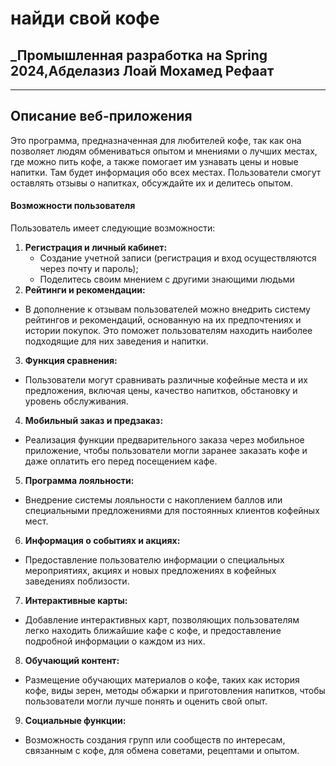 # найди свой кофе
## _Промышленная разработка на Spring 2024,Абделазиз Лоай Мохамед Рефаат 
---
## Описание веб-приложения
Это программа, предназначенная для любителей кофе, так как она позволяет людям обмениваться опытом и мнениями о лучших местах, где можно пить кофе, а также помогает им узнавать цены и новые напитки. Там будет информация обо всех местах. Пользователи смогут оставлять отзывы о напитках, обсуждайте их и делитесь опытом.
#### Возможности пользователя
Пользователь имеет следующие возможности:
1.  **Регистрация и личный кабинет:**
      - Создание учетной записи (регистрация и вход осуществляются через почту и пароль);
      - Поделитесь своим мнением с другими знающими людьми
2. **Рейтинги и рекомендации:**
  - В дополнение к отзывам пользователей можно внедрить систему рейтингов и рекомендаций, основанную на их предпочтениях и истории покупок. Это поможет пользователям находить наиболее подходящие для них заведения и напитки.

3. **Функция сравнения:** 
  - Пользователи могут сравнивать различные кофейные места и их предложения, включая цены, качество напитков, обстановку и уровень обслуживания.

4. **Мобильный заказ и предзаказ:**
  - Реализация функции предварительного заказа через мобильное приложение, чтобы пользователи могли заранее заказать кофе и даже оплатить его перед посещением кафе.

5. **Программа лояльности:**
  - Внедрение системы лояльности с накоплением баллов или специальными предложениями для постоянных клиентов кофейных мест.

6. **Информация о событиях и акциях:** 
  - Предоставление пользователю информации о специальных мероприятиях, акциях и новых предложениях в кофейных заведениях поблизости.

7. **Интерактивные карты:** 
  - Добавление интерактивных карт, позволяющих пользователям легко находить ближайшие кафе с кофе, и предоставление подробной информации о каждом из них.

8. **Обучающий контент:** 
  - Размещение обучающих материалов о кофе, таких как история кофе, виды зерен, методы обжарки и приготовления напитков, чтобы пользователи могли лучше понять и оценить свой опыт.

9. **Социальные функции:**
  - Возможность создания групп или сообществ по интересам, связанным с кофе, для обмена советами, рецептами и опытом.
